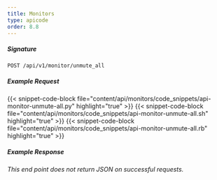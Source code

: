 ```yaml
---
title: Monitors
type: apicode
order: 8.8
---
```


##### Signature
`POST /api/v1/monitor/unmute_all`
##### Example Request
{{< snippet-code-block file="content/api/monitors/code_snippets/api-monitor-unmute-all.py" highlight="true" >}}
{{< snippet-code-block file="content/api/monitors/code_snippets/api-monitor-unmute-all.sh" highlight="true" >}}
{{< snippet-code-block file="content/api/monitors/code_snippets/api-monitor-unmute-all.rb" highlight="true" >}}
##### Example Response
*This end point does not return JSON on successful requests.*